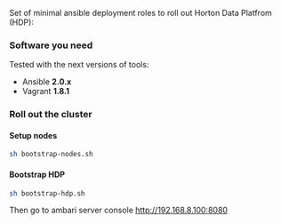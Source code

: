 Set of minimal ansible deployment roles to roll out Horton Data Platfrom (HDP):

### Software you need
Tested with the next versions of tools:
 * Ansible **2.0.x**
 * Vagrant **1.8.1**


### Roll out the cluster

#### Setup nodes

```bash
sh bootstrap-nodes.sh
```

#### Bootstrap HDP

```bash
sh bootstrap-hdp.sh
```

Then go to ambari server console http://192.168.8.100:8080

